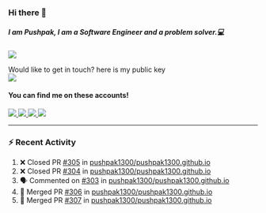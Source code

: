 ### Hi there 👋


##### I am Pushpak, I am a Software Engineer and a problem solver.💻

![](https://komarev.com/ghpvc/?username=pushpak1300)

 Would like to get in touch? here is my public key 
 <br> <a href='https://keybase.io/pushpak1300'><img src="https://img.shields.io/keybase/pgp/pushpak1300?color=pinl&label=PGP&style=for-the-badge"/></a></br>
#### You can find me on these accounts!
<p>
<a href='https://twitter.com/pushpak1300'><a href="https://pushpak1300.me/" target="_blank">
  <img src="https://img.shields.io/badge/website-%23E34F26.svg?&style=for-the-badge" />
</a> 
 
 <a href="https://twitter.com/pushpak1300" target="_blank">
  <img src="https://img.shields.io/badge/twitter-%231DA1F2.svg?&style=for-the-badge&logo=twitter&logoColor=white" />
</a> 

<a href="https://www.linkedin.com/in/pushpak-c-286b17b1/" target="_blank">
  <img src="https://img.shields.io/badge/linkedin-%230077B5.svg?&style=for-the-badge&logo=linkedin&logoColor=white" />
</a> 

<a href="https://dev.to/pushpak1300/" target="_blank">
  <img src="http://img.shields.io/badge/dev.to-gray?style=for-the-badge&logo=dev.to&?logoColor=white?logoWidth=100?label=" />
</a> 


</p>

---

### ⚡ Recent Activity

<!--START_SECTION:activity-->
1. ❌ Closed PR [#305](https://github.com/pushpak1300/pushpak1300.github.io/pull/305) in [pushpak1300/pushpak1300.github.io](https://github.com/pushpak1300/pushpak1300.github.io)
2. ❌ Closed PR [#304](https://github.com/pushpak1300/pushpak1300.github.io/pull/304) in [pushpak1300/pushpak1300.github.io](https://github.com/pushpak1300/pushpak1300.github.io)
3. 🗣 Commented on [#303](https://github.com/pushpak1300/pushpak1300.github.io/issues/303) in [pushpak1300/pushpak1300.github.io](https://github.com/pushpak1300/pushpak1300.github.io)
4. 🎉 Merged PR [#306](https://github.com/pushpak1300/pushpak1300.github.io/pull/306) in [pushpak1300/pushpak1300.github.io](https://github.com/pushpak1300/pushpak1300.github.io)
5. 🎉 Merged PR [#307](https://github.com/pushpak1300/pushpak1300.github.io/pull/307) in [pushpak1300/pushpak1300.github.io](https://github.com/pushpak1300/pushpak1300.github.io)
<!--END_SECTION:activity-->
